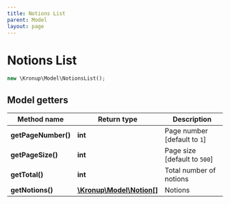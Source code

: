 ```yaml
---
title: Notions List
parent: Model
layout: page
---
```


# Notions List

```php
new \Kronup\Model\NotionsList();
```

## Model getters

Method name | Return type | Description
------------ | ------------- | -------------
**getPageNumber()** | **int** | Page number   [default to `1`]
**getPageSize()** | **int** | Page size   [default to `500`]
**getTotal()** | **int** | Total number of notions
**getNotions()** | [**\Kronup\Model\Notion[]**](../Notion) | Notions

